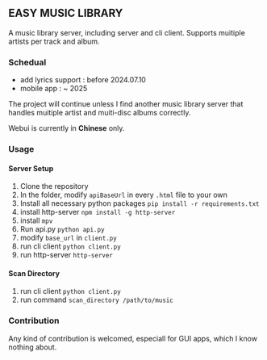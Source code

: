 ## EASY MUSIC LIBRARY

A music library server, including server and cli client. Supports muitiple artists per track and album.

### Schedual

- add lyrics support : before 2024.07.10
- mobile app : ~ 2025

The project will continue unless I find another music library server that handles muitiple artist  and muiti-disc albums correctly.

Webui is currently in **Chinese** only.

### Usage

#### Server Setup
1. Clone the repository
2. In the folder, modify ``` apiBaseUrl ``` in every ``` .html ``` file to your own
3. Install all necessary python packages ``` pip install -r requirements.txt ```
4. install http-server ``` npm install -g http-server ```
5. install ``` mpv ```
6. Run api.py ```python api.py ```
7. modify ``` base_url ``` in ``` client.py ```
8. run cli client ```python client.py```
9. run http-server ``` http-server ```

#### Scan Directory
1. run cli client ```python client.py```
2. run command ``` scan_directory /path/to/music ```


### Contribution

Any kind of contribution is welcomed, especiall for GUI apps, which I know nothing about.